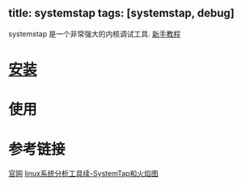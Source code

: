 title: systemstap
tags: [systemstap, debug]
---

systemstap 是一个非常强大的内核调试工具.
[新手教程][SystemTap_Beginners_Guide]

# [安装][官方安装文档]
# 使用
# 参考链接
[官网][]
[linux系统分析工具续-SystemTap和火焰图][]

[官网]:https://sourceware.org/systemtap/wiki/HomePage
[官方安装文档]:https://sourceware.org/systemtap/wiki/SystemtapOnUbuntu
[内核调试神器SystemTap]:http://blog.csdn.net/zhangskd/article/details/25708441
[linux系统分析工具续-SystemTap和火焰图]:http://xuclv.blog.51cto.com/5503169/1184517
[SystemTap_Beginners_Guide]:https://sourceware.org/systemtap/SystemTap_Beginners_Guide/index.html
